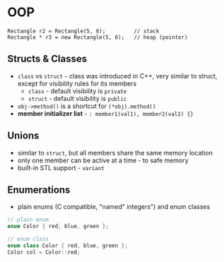 # OOP

```
Rectangle r2 = Rectangle(5, 6);         // stack
Rectangle * r3 = new Rectangle(5, 6);   // heap (pointer)
```

## Structs & Classes

- `class` vs `struct` - class was introduced in C++, very similar to struct, except for visibility rules for its members
    - `class` - default visibility is `private`
    - `struct` - default visibility is `public`
- `obj->method()` is a shortcut for `(*obj).method()`
- **member initializer list** - `: member1(val1), member2(val2) {}`

## Unions

- similar to `struct`, but all members share the same memory location
- only one member can be active at a time - to safe memory
- built-in STL support - `variant`

## Enumerations

- plain enums (C compatible, "named" integers") and enum classes

```c++
// plain enum
enum Color { red, blue, green };

// enum class
enum class Color { red, blue, green };
Color col = Color::red;
```